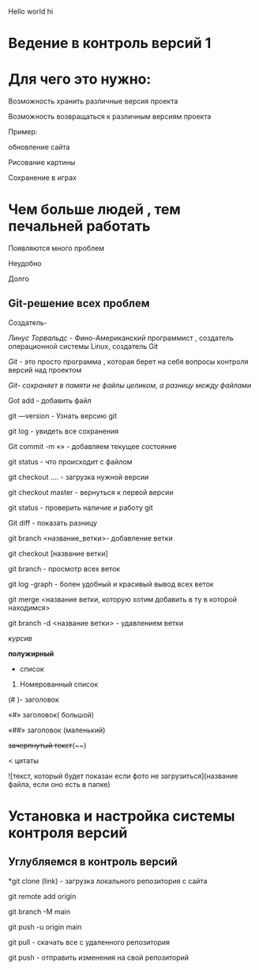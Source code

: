 Hello world
hi
# Ведение в контроль версий 1

# Для чего это нужно:

Возможность хранить различные версия проекта

Возможность возвращаться к различным версиям проекта

Пример:

обновление сайта

Рисование картины

Сохранение в играх

# Чем больше людей , тем печальней работать

Появляются много проблем

Неудобно

Долго

## Git-решение всех проблем

Создатель-

*Линус Торвальдс* - Фино-Американский программист , создатель операционной системы Linux, создатель Git

*Git* - это просто программа , которая берет на себя вопросы контроля версий над проектом

*Git- сохраняет в памяти не файлы целиком, а разницу между файлами*

Got add - добавить файл

git —version - Узнать версию git

git log - увидеть все сохранения

Git commit -m «» - добавляем текущее состояние

git status - что происходит с файлом

git checkout …. - загрузка нужной версии

git checkout master - вернуться к первой версии

git status - проверить наличие и работу git

Git diff - показать разницу

git branch <название_ветки>- добавление ветки

git checkout [название ветки]

git branch - просмотр всех веток

git log -graph - болен удобный и красивый вывод всех веток

git merge <название ветки, которую хотим добавить в ту в которой находимся>

git branch -d <название ветки> - удавлением ветки

*курсив*

**полужирный**

- список
1. Номерованный список

(# )- заголовок

«#» заголовок( большой)

«##» заголовок (маленький)

~~зачерпнутый текст~~(~~)

< цитаты

![текст, который будет показан если фото не загрузиться](название файла, если оно есть в папке)

# Установка и настройка системы контроля версий

## Углубляемся в контроль версий

*git clone (link) - загрузка локального репозитория с сайта

git remote add origin <link of GitHub >

git branch -M main

git push -u origin main

git pull - скачать все с удаленного репозитория

git push - отправить изменения на свой репозиторий